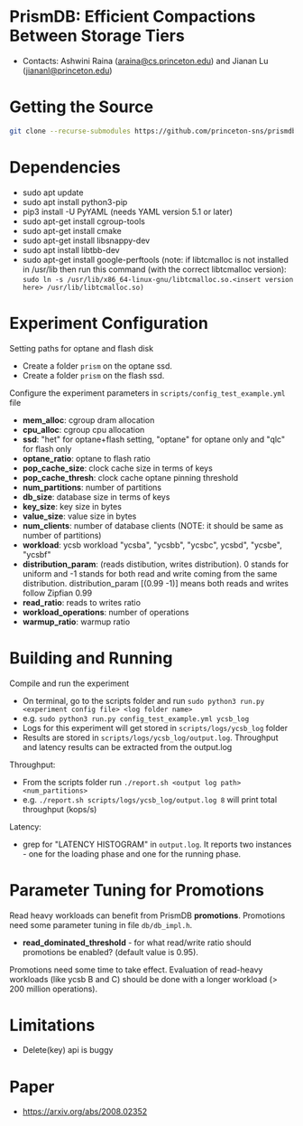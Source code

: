 # PrismDB: Efficient Compactions Between Storage Tiers

  * Contacts: Ashwini Raina (araina@cs.princeton.edu) and Jianan Lu (jiananl@princeton.edu)

# Getting the Source

```bash
git clone --recurse-submodules https://github.com/princeton-sns/prismdb.git
```

# Dependencies

  * sudo apt update
  * sudo apt install python3-pip
  * pip3 install -U PyYAML (needs YAML version 5.1 or later)
  * sudo apt-get install cgroup-tools
  * sudo apt-get install cmake
  * sudo apt-get install libsnappy-dev
  * sudo apt install libtbb-dev
  * sudo apt-get install google-perftools (note: if libtcmalloc is not installed in /usr/lib then run this command (with the correct libtcmalloc version):
  `sudo ln -s /usr/lib/x86_64-linux-gnu/libtcmalloc.so.<insert version here> /usr/lib/libtcmalloc.so)`

 
# Experiment Configuration

Setting paths for optane and flash disk
  * Create a folder `prism` on the optane ssd.
  * Create a folder `prism` on the flash ssd.
  
Configure the experiment parameters in `scripts/config_test_example.yml` file
  * **mem_alloc**: cgroup dram allocation
  * **cpu_alloc**: cgroup cpu allocation
  * **ssd**: "het" for optane+flash setting, "optane" for optane only and "qlc" for flash only
  * **optane_ratio**: optane to flash ratio 
  * **pop_cache_size**: clock cache size in terms of keys
  * **pop_cache_thresh**: clock cache optane pinning threshold
  * **num_partitions**: number of partitions
  * **db_size**: database size in terms of keys
  * **key_size**: key size in bytes
  * **value_size**: value size in bytes
  * **num_clients**: number of database clients (NOTE: it should be same as number of partitions)
  * **workload**: ycsb workload "ycsba", "ycsbb", "ycsbc", ycsbd", "ycsbe", "ycsbf"
  * **distribution_param**: (reads distibution,  writes distribution). 0 stands for uniform and -1 stands for both read and write coming from the same distribution. distribution_param [(0.99 -1)] means both reads and writes follow Zipfian 0.99
  * **read_ratio**: reads to writes ratio
  * **workload_operations**: number of operations
  * **warmup_ratio**: warmup ratio 

# Building and Running

Compile and run the experiment
  * On terminal, go to the scripts folder and run `sudo python3 run.py <experiment config file> <log folder name>`
  * e.g. `sudo python3 run.py config_test_example.yml ycsb_log`
  * Logs for this experiment will get stored in `scripts/logs/ycsb_log` folder
  * Results are stored in `scripts/logs/ycsb_log/output.log`. Throughput and latency results can be extracted from the output.log

Throughput:
  * From the scripts folder run `./report.sh <output log path> <num_partitions>` 
  * e.g. `./report.sh scripts/logs/ycsb_log/output.log 8` will print total throughput (kops/s) 

Latency:
  * grep for "LATENCY HISTOGRAM" in `output.log`. It reports two instances - one for the loading phase and one for the running phase.


# Parameter Tuning for Promotions 

Read heavy workloads can benefit from PrismDB **promotions**. Promotions need some parameter tuning in file `db/db_impl.h`.
  * **read_dominated_threshold** - for what read/write ratio should promotions be enabled? (default value is 0.95).

Promotions need some time to take effect. Evaluation of read-heavy workloads (like ycsb B and C) should be done with a longer workload (> 200 million operations).

# Limitations

  * Delete(key) api is buggy 


# Paper
  *  https://arxiv.org/abs/2008.02352

